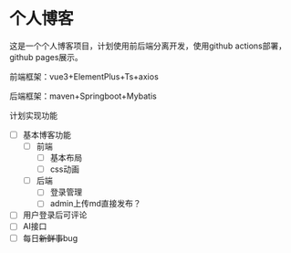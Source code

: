 # 个人博客

这是一个个人博客项目，计划使用前后端分离开发，使用github actions部署，github pages展示。

前端框架：vue3+ElementPlus+Ts+axios

后端框架：maven+Springboot+Mybatis

计划实现功能
- [ ] 基本博客功能
    - [ ] 前端
        - [ ] 基本布局
        - [ ] css动画
    - [ ] 后端
        - [ ] 登录管理
        - [ ] admin上传md直接发布？
- [ ] 用户登录后可评论
- [ ] AI接口
- [ ] 每日~~新鲜事~~bug
